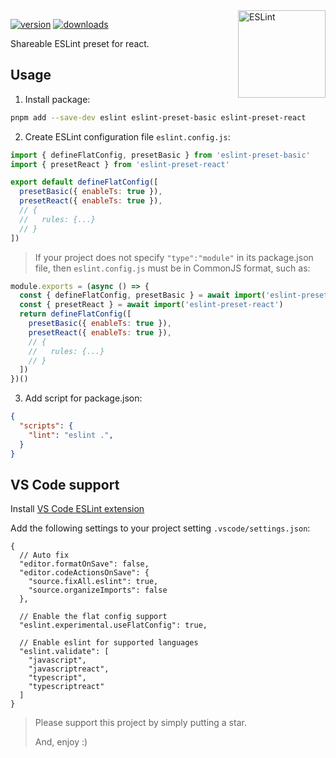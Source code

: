 <!-- Badges -->
[src-version]: https://img.shields.io/npm/v/eslint-preset-react?style=flat&color=444&label=version
[src-download]: https://img.shields.io/npm/dm/eslint-preset-react?style=flat&color=444&label=download
[href-npm]: https://npmjs.com/package/eslint-preset-react

<img src="https://api.iconify.design/logos:eslint.svg" alt="ESLint" align="right" width="140" height="140" />

[![version][src-version]][href-npm]
[![downloads][src-download]][href-npm]

Shareable ESLint preset for react.

## Usage

1. Install package:

```sh
pnpm add --save-dev eslint eslint-preset-basic eslint-preset-react
```

2. Create ESLint configuration file `eslint.config.js`:

```js
import { defineFlatConfig, presetBasic } from 'eslint-preset-basic'
import { presetReact } from 'eslint-preset-react'

export default defineFlatConfig([
  presetBasic({ enableTs: true }),
  presetReact({ enableTs: true }),
  // {
  //   rules: {...}
  // }
])
```

> If your project does not specify `"type":"module"` in its package.json file,
> then `eslint.config.js` must be in CommonJS format, such as:

```js
module.exports = (async () => {
  const { defineFlatConfig, presetBasic } = await import('eslint-preset-basic')
  const { presetReact } = await import('eslint-preset-react')
  return defineFlatConfig([
    presetBasic({ enableTs: true }),
    presetReact({ enableTs: true }),
    // {
    //   rules: {...}
    // }
  ])
})()
```

3. Add script for package.json:

```json
{
  "scripts": {
    "lint": "eslint .",
  }
}
```

## VS Code support

Install [VS Code ESLint extension](https://marketplace.visualstudio.com/items?itemName=dbaeumer.vscode-eslint)

Add the following settings to your project setting `.vscode/settings.json`:

```jsonc
{
  // Auto fix
  "editor.formatOnSave": false,
  "editor.codeActionsOnSave": {
    "source.fixAll.eslint": true,
    "source.organizeImports": false
  },

  // Enable the flat config support
  "eslint.experimental.useFlatConfig": true,

  // Enable eslint for supported languages
  "eslint.validate": [
    "javascript",
    "javascriptreact",
    "typescript",
    "typescriptreact"
  ]
}
```

> Please support this project by simply putting a star.
>
> And, enjoy :)
